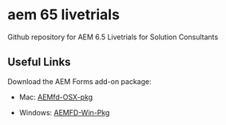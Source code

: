 # aem 65 livetrials
Github repository for AEM 6.5 Livetrials for Solution Consultants


## Useful Links
Download the AEM Forms add-on package: 

 *    Mac: [AEMfd-OSX-pkg](https://www.dropbox.com/s/iwrs48czndcz7hj/adobe-aemfd-osx-pkg-6.0.90.zip?dl=0)

 * Windows: [AEMFD-Win-Pkg](https://www.dropbox.com/s/qn4zpvjcdu2n6pv/adobe-aemfd-win-pkg-6.0.90.zip?dl=0)